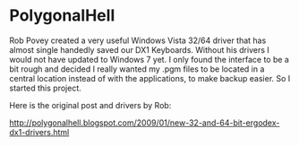 # PolygonalHell #

Rob Povey created a very useful Windows Vista 32/64 driver that has almost single handedly saved our DX1 Keyboards.  Without his drivers I would not have updated to Windows 7 yet.  I only found the interface to be a bit rough and decided I really wanted my .pgm files to be located in a central location instead of with the applications, to make backup easier.  So I started this project.

Here is the original post and drivers by Rob:

http://polygonalhell.blogspot.com/2009/01/new-32-and-64-bit-ergodex-dx1-drivers.html